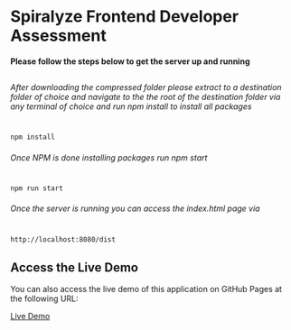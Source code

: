 # Spiralyze Frontend Developer Assessment

#### Please follow the steps below to get the server up and running

##

###### After downloading the compressed folder please extract to a destination folder of choice and navigate to the the root of the destination folder via any terminal of choice and run npm install to install all packages

#

```sh
npm install
```

###### Once NPM is done installing packages run npm start

#

```sh
npm run start
```

###### Once the server is running you can access the index.html page via

#

```sh
http://localhost:8080/dist
```
## Access the Live Demo

You can also access the live demo of this application on GitHub Pages at the following URL:

[Live Demo](https://hassannasir1.github.io/spiralyze-test/dist/)
